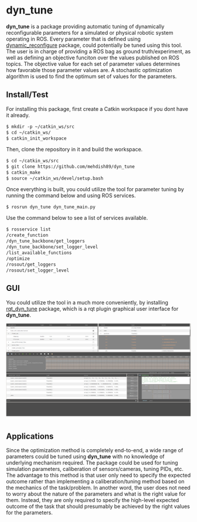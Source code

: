 # dyn_tune
**dyn_tune** is a package providing automatic tuning of dynamically reconfigurable parameters for a simulated or physical robotic system operating in ROS. Every parameter that is defined using [dynamic_reconfigure](http://wiki.ros.org/dynamic_reconfigure) package, could potentially be tuned using this tool. The user is in charge of providing a ROS bag as ground truth/experiment, as well as defining an objective funciton over the values published on ROS topics. The objective value for each set of parameter values determines how favorable those parameter values are. A stochastic optimization algorithm is used to find the optimum set of values for the parameters. 

## Install/Test
For installing this package, first create a Catkin workspace if you dont have it already.
```
$ mkdir -p ~/catkin_ws/src
$ cd ~/catkin_ws/
$ catkin_init_workspace
```
Then, clone the repository in it and build the workspace.

```
$ cd ~/catkin_ws/src
$ git clone https://github.com/mehdish89/dyn_tune
$ catkin_make
$ source ~/catkin_ws/devel/setup.bash
```
Once everything is built, you could utilize the tool for parameter tuning by running the command below and using ROS services.
```
$ rosrun dyn_tune dyn_tune_main.py
```
Use the command below to see a list of services available.
```
$ rosservice list 
/create_function
/dyn_tune_backbone/get_loggers
/dyn_tune_backbone/set_logger_level
/list_available_functions
/optimize
/rosout/get_loggers
/rosout/set_logger_level
```
## GUI
You could utilize the tool in a much more conveniently, by installing [rqt_dyn_tune](https://github.com/mehdish89/dyn_tune) package, which is a rqt plugin graphical user interface for **dyn_tune**.

![alt text](https://raw.githubusercontent.com/mehdish89/rqt_dyn_tune/master/rqt_dyn_tune.png)

## Applications
Since the optimization method is completely end-to-end, a wide range of parameters could be tuned using **dyn_tune** with no knowledge of underlying mechanism required. The package could be used for tuning simulation parameters, caliberation of sensors/cameras, tuning PIDs, etc. The advantage to this method is that user only need to specify the expected outcome rather than implementing a caliberation/tuning method based on the mechanics of the task/problem. In another word, the user does not need to worry about the nature of the parameters and what is the right value for them. Instead, they are only required to specify the high-level expected outcome of the task that should presumably be achieved by the right values for the parameters.
